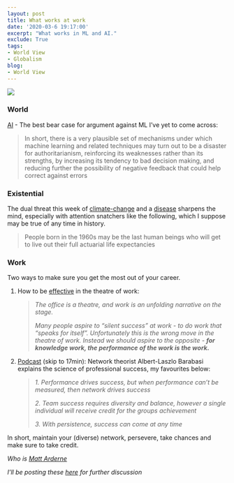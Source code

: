 ```yaml
---
layout: post
title: What works at work
date: '2020-03-6 19:17:00'
excerpt: "What works in ML and AI."
exclude: True
tags:
- World View
- Globalism
blog:
- World View
---
```


[![](https://bucketeer-e05bbc84-baa3-437e-9518-adb32be77984.s3.amazonaws.com/public/images/b4dcdf45-81e9-4b11-9ad2-7d14acbcbcad_2080x1467.jpeg) <style>a.image2.image-link.image2-1027-1456 { padding-bottom: 70.53571428571429%; padding-bottom: min(70.53571428571429%, 1027px); width: 100%; height: 0; } a.image2.image-link.image2-1027-1456 img { max-width: 1456px; max-height: 1027px; }</style>](https://cdn.substack.com/image/fetch/c_limit,f_auto,q_auto:good,fl_progressive:steep/https%3A%2F%2Fbucketeer-e05bbc84-baa3-437e-9518-adb32be77984.s3.amazonaws.com%2Fpublic%2Fimages%2Fb4dcdf45-81e9-4b11-9ad2-7d14acbcbcad_2080x1467.jpeg)

### **World**

[AI](http://email.mg1.substack.com/c/eJxNUctu6yAQ_Rqzs8XDDumCRW5uI3XRzdXdWxgmNooBC4ZW-ftit4tKaB5HzMw5M0YjzDE91RYzkpIhjc4qLuUgJSdWUcmNnIjL4z0BeO1WRbYyrc5odDHsn5nkvSCLepl6Aaxn9_tZstNJi8kKczbnwXDa2zMn-4hRF-sgGFDwAekZA5BVLYhbIy4Nv9VnUowPsOj8BKmLaa4Yp-ylOsb2eKgmA7gwt6t7QKvbuwsOoc1YxbRem8UF2JuJW0E_Gu037ebQiL_vGrHhA5d5t_T_Esu84HfyFg73B_AToManvdaDdcXXykP6D5hjSQYq-A8-ChxVAT7zCoiQiFOcckoZ42zoB0o71l0uA7tSemXXE7u93kTTUz-zLpepUjaPzkRPkvKdThZSpd7TeR934HXZY_W-VInPEYKeVrAKUwGC30c71orPDdQvFge4X5JzwSmpo2ysPYNKNoUv6Amlww) - The best bear case for argument against ML I’ve yet to come across:

> In short, there is a very plausible set of mechanisms under which machine learning and related techniques may turn out to be a disaster for authoritarianism, reinforcing its weaknesses rather than its strengths, by increasing its tendency to bad decision making, and reducing further the possibility of negative feedback that could help correct against errors

### **Existential**

The dual threat this week of [climate-change](https://www.commondreams.org/views/2020/01/01/grim-new-definition-generation-x) and a [disease](https://en.wikipedia.org/wiki/2019%E2%80%9320_outbreak_of_novel_coronavirus_(2019-nCoV)) sharpens the mind, especially with attention snatchers like the following, which I suppose may be true of any time in history.

> People born in the 1960s may be the last human beings who will get to live out their full actuarial life expectancies

### **Work**

Two ways to make sure you get the most out of your career.

1.  How to be [effective](http://email.mg1.substack.com/c/eJwlUEGOgzAMfE1zWxQbsoFDDqhqv4FC4m2jhQQlZit-v6GVLI81tmY0dpbpkfJhtlRY7IXyFLxBrZXWKLyRGp2eRSjTTyZabViM2PZ5Cc5ySPE8Bo1dK55m8B0Ovu-dU3oeekCrFTmlQLfWDroXp8Vkdx8oOjL0R_lIkcRinsxbubTjBe-1OK0uB3bPJb0al9ZKoYShAsDZ-toOKl82-jqJYFCilAAIqlNSNtCMo4KrlFe4fsP9dm8vnVwf0JR9Lmzd7ykqslkbmz3lSHX9OJO9-RpuqrjuMfAxUbTzQt5w3knw50nvGHxsZCK9ykLMlD_k-TnEFqWoVj5VzWiyz_Ef1Y10wA) in the theatre of work:

    > _The office is a theatre, and work is an unfolding narrative on the stage._
    > 
    > _Many people aspire to “silent success” at work - to do work that “speaks for itself”. Unfortunately this is the wrong move in the theatre of work. Instead we should aspire to the opposite - **for knowledge work, the performance of the work is the work.**_

2.  [Podcast](http://email.mg1.substack.com/c/eJwlUMuOwyAM_JpySwTOg_TAIaq2vxERcFO0CUTgbJS_X2glC5uxzQxjNOES4qX2kIgdCePkrAIpOymBWcUlGDkzl6ZXRNy0WxXbj3l1RpMLvgwLCW3D3ko3ALMEa4Z7Z2Z7l8PQ63no214OAkTPCsWkD-vQG1T4h_EKHtmq3kR7ujXjDZ45zvOs0QQfNpeoNmHL2B6s0YlSLoGLe058KHU5lhhO55fq2Ct6YxVdKrc9ln2swqvKRJT1rtVLxy0xp4AD5yJr6tqO81rU49iJB-cP8ejF8-fZ3Fq-LaJOx5xIm98igkW11TpajB5zeylWfPDsxpTzdnhH14RezytaRfFARl9XP_-ma0fl8UwrEmH8gsVqgAY4y1Q25De9ijb6f7V7h7Q) (skip to 17min): Network theorist Albert-Laszlo Barabasi explains the science of professional success, my favourites below:

    > _1\. Performance drives success, but when performance can’t be measured, then network drives success_
    > 
    > _2\. Team success requires diversity and balance, however a single individual will receive credit for the groups achievement_
    > 
    > _3\. With persistence, success can come at any time_

In short, maintain your (diverse) network, persevere, take chances and make sure to take credit.

_Who is [Matt Arderne](https://rdrn.dev/)_

_I’ll be posting these [here](https://www.linkedin.com/in/m-ard/detail/recent-activity/shares/) for further discussion_